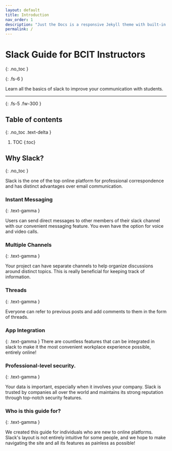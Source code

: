 ```yaml
---
layout: default
title: Introduction
nav_order: 1
description: "Just the Docs is a responsive Jekyll theme with built-in search that is easily customizable and hosted on GitHub Pages."
permalink: /
---
```


# Slack Guide for BCIT Instructors
{: .no_toc }

{: .fs-6 }

Learn all the basics of slack to improve your communication with students.

---
{: .fs-5 .fw-300 }

## Table of contents
{: .no_toc .text-delta }

1. TOC
{:toc}


## Why Slack?
{: .no_toc }


Slack is the one of the top online platform for professional correspondence and has distinct advantages over email communication.


### Instant Messaging
{: .text-gamma }

Users can send direct messages to other members of their slack channel with our convenient messaging feature. You even have the option for voice and video calls.

### Multiple Channels
{: .text-gamma }

Your project can have separate channels to help organize discussions around distinct topics.  This is really beneficial for keeping track of information.

### Threads
{: .text-gamma }

Everyone can refer to previous posts and add comments to them in the form of threads.


### App Integration
{: .text-gamma }
There are countless features that can be integrated in slack to make it the most convenient workplace experience possible, entirely online!


### Professional-level security.
{: .text-gamma }

Your data is important, especially when it involves your company.  Slack is trusted by companies all over the world and maintains its strong reputation through top-notch security features.

### Who is this guide for?
{: .text-gamma }

We created this guide for individuals who are new to online platforms.  Slack's layout is not entirely intuitive for some people, and we hope to make navigating the site and all its features as painless as possible!



